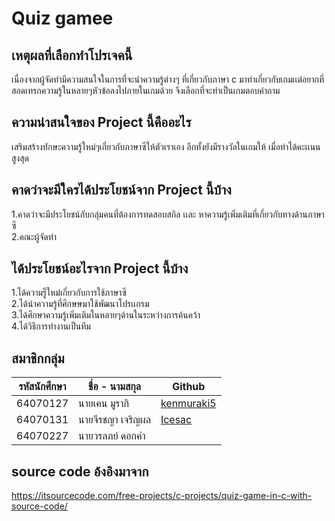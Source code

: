 # Quiz gamee
## เหตุผลที่เลือกทำโปรเจคนี้
  เนื่องจากผู้จัดทำมีความสนใจในการที่จะนำความรู้ต่างๆ ที่เกี่ยวกับภาษา c มาทำเกี่ยวกับเกมเเต่อยากที่สอดเทรกความรู้ในหลายๆหัวข้อลงไปภายในเกมด้วย จึงเลือกที่จะทำเป็นเกมตอบคำถาม
  
## ความน่าสนใจของ Project นี้คืออะไร
  เสริมสร้างทักษะความรู้ใหม่ๆเกี่ยวกับภาษาซีให้ตัวเราเอง อีกทั้งยังมีรางวัลในเกมให้ เมื่อทำได้คะเเนนสูงสุด

## คาดว่าจะมีใครได้ประโยชน์จาก Project นี้บ้าง
  1.คาดว่าจะมีประโยชน์กับกลุ่มคนที่ต้องการทดสอบสกิล เเละ หาความรู้เพิ่มเติมที่เกี่ยวกับทางด้านภาษาซี  
  2.คณะผู้จัดทำ 

## ได้ประโยชน์อะไรจาก Project นี้บ้าง
  1.ได้ความรู็ใหม่เกี่ยวกับการใช้ภาษาซี  
  2.ได้นำความรู้ที่ศึกษษมาใช้พัฒนาโปรเเกรม  
  3.ได้ศึกษาความรู้เพิ่มเติมในหลายๆด้านในระหว่างการค้นคว้า  
  4.ได้วิธีการทำงานเป็นทีม  
## สมาชิกกลุ่ม
|  รหัสนักศึกษา  |    ชื่อ - นามสกุล   |     Github    |
| ----------- | -------------    |-------------  |
|   64070127  |  นายเคน มูรากิ     |[kenmuraki5](https://github.com/Kenmuraki5)|
|   64070131  |  นายจีรชญา เจริญผล |[Icesac](https://github.com/IceSac)|
|   64070227  |  นายวรลภย์ ดอกคํา  ||

## source code อ้งอิงมาจาก
https://itsourcecode.com/free-projects/c-projects/quiz-game-in-c-with-source-code/
